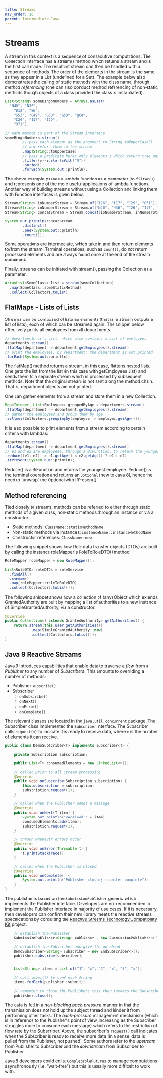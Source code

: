 ```yaml
---
title: Streams
nav_order: 16
parent: Intermediate Java
---
```


# Streams

A stream in this context is a sequence of consecutive computations. The Collection interface has a stream() method which returns a stream and is the first call made. The resultant stream can then be handled with a sequence of methods. The order of the elements in the stream is the same as they appear in a List (undefined for a Set). The example below also demonstrates the calling of static methods with the class name, through _method referencing_ (one can also conduct method referencing of non-static methods though objects of a class provided the class is instantiated).

```java
List<String> someBingoNumbers = Arrays.asList(
  "N40", "N36",
    "B12", "B6",
    "G53", "G49", "G60", "G50", "g64",
    "I26", "I17", "I29",
    "O71");
    
// each method is part of the Stream interface
someBingoNumbers.stream()
        // pass each element as the argument to String.toUpperCase()
        // and return them to the stream
        .map(String::toUpperCase)
        // pass a predicate here; only elements s which return true pass here
        .filter(s->s.startsWith("G"))
        .sorted()
        .forEach(System.out::println);
```

The above example passes a lambda function as a parameter (to ```filter()```) and represents one of the more useful applications of lambda functions. Another way of building streams without using a Collection and linking them with Function interfaces is given below.

```java
Stream<String> ioNumberStream = Stream.of("I26", "I17", "I29", "O71");
Stream<String> inNumberStream = Stream.of("N40", "N36", "I26", "I17", "I29", "O71");
Stream<String> concatStream = Stream.concat(ioNumberStream, inNumberStream);

System.out.println(concatStream
        .distinct()
        .peek(System.out::println)
        .count());
```

Some operations are intermediate, which take in and then return elements to/from the stream. Terminal operations, such as ```count()```, do not return processed elements and are always found once at the end of the stream statement.

Finally, streams can be initiated with stream(), passing the Collection as a parameter.

```java
ArrayList<SomeClass> list = stream(someCollection)
  .map(SomeClass::someStaticMethod)
  .collect(Collectors.toList);
```

## FlatMaps - Lists of Lists

Streams can be composed of lists as elements (that is, a stream outputs a list of lists), each of which can be streamed again. The snippet below effectively prints all employees from all departments.

```java
// departments is a List, which also contains a List of employees
departments.stream()
.flatMap(department -> department.getEmployees().stream())
// print the employees, by department; the department is not printed
.forEach(System.out::println);
```

The flatMap() method returns a stream, in this case, flattens nested lists. One gets the list from the list (in this case with getEmployees List) and sends them to a separate stream which is processed by subsequent methods. Note that the original stream is not sent along the method chain. That is, department objects are not printed.

One can gather elements from a stream and store them in a new Collection.

```java
Map<Integer, List<Employee>> groupedByAge = departments.stream()
.flatMap(department -> department.getEmployees().stream())
// gather the employees and group them by age
.collect(Collectors.groupingBy(employee -> employee.getAge()));
```

It is also possible to print elements from a stream according to certain criteria with lambdas:

```java
departments.stream()
.flatMap(department -> department.getEmployees().stream())
// e1 and e2 are employees, through a BiFunction, to return the youngest employee
.reduce((e1, e2) -> e1.getAge() < e2.getAge() ? e1 : e2)
.ifPresent(System.out::println);
```

Reduce() is a BiFunction and returns the youngest employee. Reduce() is the terminal operation and returns an ```Optional``` (new to Java 8), hence the need to 'unwrap' the Optional with ifPresent().

## Method referencing

Tied closely to streams, methods can be referred to either through static methods of a given class, non-static methods through an instance or via a constructor.

+ Static methods: ```ClassName::staticMethodName```
+ Non-static methods via instances: ```instanceName::instanceMethodName```
+ Constructor references: ```ClassName::new```

The following snippet shows how Role data transfer objects (DTOs) are built by calling the instance roleMapper's RoleToRoleDTO() method.

```java
RoleMapper roleMapper = new RoleMapper();

List<RoleDTO> roleDTOs = roleService
  .findAll()
  .stream()
  .map(roleMapper::roleToRoleDTO)
  .collect(Collectors.toList());
```

The following snippet shows how a collection of (any) Object which extends GrantedAuthority are built by mapping a list of authorities to a new instance of SimpleGrantedAuthority, via a constructor.

```java
@Override
public Collection<? extends GrantedAuthority> getAuthorities() {
    return stream(this.user.getAuthorities())
            .map(SimpleGrantedAuthority::new)
            .collect(Collectors.toList());
}
```

## Java 9 Reactive Streams

Java 9 introduces capabilities that enable data to traverse a _flow_ from a _Publisher_ to any number of _Subscribers_. This amounts to overriding a number of methods:

+ Publisher ```subscribe()```
+ Subscriber
  - ```onSubscribe()```
  - ```onNext()```
  - ```onError()```
  - ```onComplete()```

The relevant classes are located in the ```java.util.concurrent``` package. The Subscriber class implemented the ```Subscriber``` interface. The Subscriber calls ```request(n)``` to indicate it is ready to receive data,
where ```n``` is the number of elements it can receive.

```java
public class DemoSubscriber<T> implements Subscriber<T> {

    private Subscription subscription;

    public List<T> consumedElements = new LinkedList<>();

    // called prior to all stream processing
    @Override
    public void onSubscribe(Subscription subscription) {
        this.subscription = subscription;
        subscription.request(1);
    }

    // called when the Publisher sends a message
    @Override
    public void onNext(T item) {
        System.out.println("Received:" + item);
        consumedElements.add(item);
        subscription.request(1);
    }

    // thrown whenever errors occur
    @Override
    public void onError(Throwable t) {
        t.printStackTrace();
    }

    // called when the Publisher is closed
    @Override
    public void onComplete() {
        System.out.println("Publisher closed; transfer complete");
    }
}
```

The publisher is based on the ```SubmissionPublisher``` generic which implements the Publisher interface. Developers are not recommended
to implement the Publisher interface in majority of use cases. If it is necessary, then developers can confirm their new library meets the 
reactive streams specifications by consulting the [Reactive Streams Technology Compatibility Kit](https://github.com/reactive-streams/reactive-streams-jvm/tree/master/tck) project.

```java
    // establish the Publisher
    SubmissionPublisher<String> publisher = new SubmissionPublisher<>();

    // establish the Subscriber and give the go-ahead
    DemoSubscriber<String> subscriber = new EndSubscriber<>();
    publisher.subscribe(subscriber);


    List<String> items = List.of("1", "x", "2", "x", "3", "x");

    // call submit() to send each String
    items.forEach(publisher::submit);

    // remember to close the Publisher; this then invokes the Subscriber's onComplete()
    publisher.close();
```

The data is fed in a _non-blocking back-pressure_ manner in that the transmission does not hold up the subject thread 
and hinder it from performing other tasks. The _back-pressure_ management mechanism 
(which is in reference to the Publisher's point of view, increasing as the Subscriber struggles more to consume each message) 
which refers to the restriction of flow rate by the Subscriber. Above, the subscriber's ```request()``` call indicates when the Subscriber 
is ready to receive more data (in a sense, data is pulled from the Publisher, not pushed). Some authors refer to the _upstream_ from Publisher
to Subscriber and the _downstream_ from Subscriber to Publisher.

Java 8 developers could enlist ```CompletableFutures``` to manage computations asynchronously (i.e. "wait-free") but this is usually more difficult to work with.
